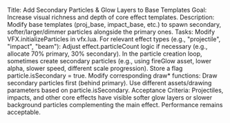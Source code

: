 Title: Add Secondary Particles & Glow Layers to Base Templates
Goal: Increase visual richness and depth of core effect templates.
Description: Modify base templates (proj_base, impact_base, etc.) to spawn 
secondary, softer/larger/dimmer particles alongside the primary ones.
Tasks:
Modify VFX.initializeParticles in vfx.lua.
For relevant effect types (e.g., "projectile", "impact", "beam"):
Adjust effect.particleCount logic if necessary (e.g., allocate 70% 
primary, 30% secondary).
In the particle creation loop, sometimes create secondary particles (e.g., 
using fireGlow asset, lower alpha, slower speed, different scale 
progression). Store a flag particle.isSecondary = true.
Modify corresponding draw* functions:
Draw secondary particles first (behind primary).
Use different assets/drawing parameters based on particle.isSecondary.
Acceptance Criteria:
Projectiles, impacts, and other core effects have visible softer glow 
layers or slower background particles complementing the main effect.
Performance remains acceptable.

